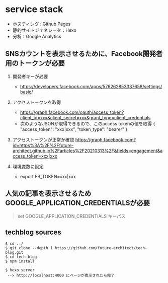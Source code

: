 # service stack

* ホスティング : Github Pages
* 静的サイトジェネレータ：Hexo
* 分析：Google Analytics

## SNSカウントを表示させるために、Facebook開発者用のトークンが必要

1. 開発者キーが必要
    * https://developers.facebook.com/apps/576262853337658/settings/basic/

2. アクセストークンを取得
    * https://graph.facebook.com/oauth/access_token?client_id=xxx&client_secret=xxx&grant_type=client_credentials
    * 次のようなJSONが取得できるので、このaccess tokenの値を取得
{
"access_token": "xxx|xxx",
"token_type": "bearer"
}

3. アクセストークンが正常か確認
https://graph.facebook.com?id=https%3A%2F%2Ffuture-architect.github.io%2Farticles%2F20210313%2F&fields=engagement&access_token=xxx|xxx

4. 環境変数に設定
    * export FB_TOKEN=xxx|xxx

## 人気の記事を表示させるためGOOGLE_APPLICATION_CREDENTIALSが必要

> set GOOGLE_APPLICATION_CREDENTIALS キーパス

## techblog sources

```
$ cd ../
$ git clone --depth 1 https://github.com/future-architect/tech-blog.git
$ cd tech-blog
$ npm install

$ hexo server
 --> http://localhost:4000 にページが表示されたら完了
```
